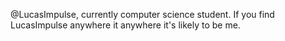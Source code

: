 @LucasImpulse, currently computer science student. If you find LucasImpulse anywhere it anywhere it's likely to be me.
